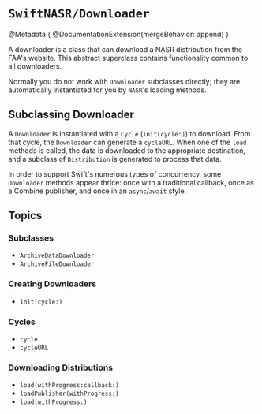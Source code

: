 # ``SwiftNASR/Downloader``

@Metadata {
    @DocumentationExtension(mergeBehavior: append)
}

A downloader is a class that can download a NASR distribution from the FAA's
website. This abstract superclass contains functionality common to all
downloaders.

Normally you do not work with `Downloader` subclasses directly; they are
automatically instantiated for you by ``NASR``'s loading methods.

## Subclassing Downloader

A `Downloader` is instantiated with a ``Cycle`` (``init(cycle:)``) to download.
From that cycle, the `Downloader` can generate a ``cycleURL``. When one of the
`load` methods is called, the data is downloaded to the appropriate destination,
and a subclass of ``Distribution`` is generated to process that data.

In order to support Swift's numerous types of concurrency, some `Downloader`
methods appear thrice: once with a traditional callback, once as a Combine
publisher, and once in an `async`/`await` style.

## Topics

### Subclasses

- ``ArchiveDataDownloader``
- ``ArchiveFileDownloader``

### Creating Downloaders

- ``init(cycle:)``

### Cycles

- ``cycle``
- ``cycleURL``

### Downloading Distributions

- ``load(withProgress:callback:)``
- ``loadPublisher(withProgress:)``
- ``load(withProgress:)``
